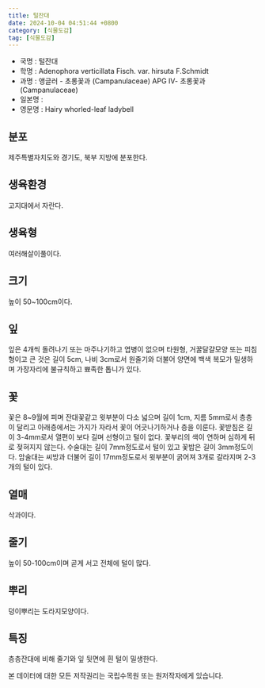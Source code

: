 ```yaml
---
title: 털잔대
date: 2024-10-04 04:51:44 +0800
category: [식물도감]
tag: [식물도감]
---
```




- 국명 : 털잔대
- 학명 : Adenophora verticillata Fisch. var. hirsuta F.Schmidt
- 과명 : 앵글러 - 초롱꽃과 (Campanulaceae) APG Ⅳ- 초롱꽃과 (Campanulaceae)
- 일본명 : 
- 영문명 : Hairy whorled-leaf ladybell


## 분포
제주특별자치도와 경기도, 북부 지방에 분포한다.
## 생육환경
고지대에서 자란다.
## 생육형
여러해살이풀이다.
## 크기
높이 50~100cm이다.
## 잎
잎은 4개씩 돌려나기 또는 마주나기하고 엽병이 없으며 타원형, 거꿀달걀모양 또는 피침형이고 큰 것은 길이 5cm, 나비 3cm로서 원줄기와 더불어 양면에 백색 복모가 밀생하며 가장자리에 불규칙하고 뾰족한 톱니가 있다.
## 꽃
꽃은 8~9월에 피며 잔대꽃같고 윗부분이 다소 넓으며 길이 1cm, 지름 5mm로서 층층이 달리고 아래층에서는 가지가 자라서 꽃이 어긋나기하거나 층을 이룬다. 꽃받침은 길이 3-4mm로서 열편이 보다 길며 선형이고 털이 없다. 꽃부리의 색이 연하며 심하게 뒤로 젖혀지지 않는다. 수술대는 길이 7mm정도로서 털이 있고 꽃밥은 길이 3mm정도이다. 암술대는 씨방과 더불어 길이 17mm정도로서 윗부분이 굵어져 3개로 갈라지며 2-3개의 털이 있다.
## 열매
삭과이다.
## 줄기
높이 50-100cm이며 곧게 서고 전체에 털이 많다.
## 뿌리
덩이뿌리는 도라지모양이다.
## 특징
층층잔대에 비해 줄기와 잎 뒷면에 흰 털이 밀생한다.






본 데이터에 대한 모든 저작권리는 국립수목원 또는 원저작자에게 있습니다.
